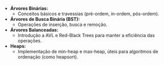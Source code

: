 - **Árvores Binárias:**
    - Conceitos básicos e travessias (pré-ordem, in-ordem, pós-ordem).
- **Árvores de Busca Binária (BST):**
    - Operações de inserção, busca e remoção.
- **Árvores Balanceadas:**
    - Introdução a AVL e Red-Black Trees para manter a eficiência das operações.
- **Heaps:**
    - Implementação de min-heap e max-heap, úteis para algoritmos de ordenação (como heapsort).